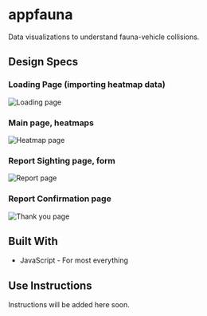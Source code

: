 # appfauna
Data visualizations to understand fauna-vehicle collisions.

## Design Specs

### Loading Page (importing heatmap data)

![Loading page](https://github.com/cssidy/appfauna/blob/master/images/loading.png) 

### Main page, heatmaps

![Heatmap page](https://github.com/cssidy/appfauna/blob/master/images/heatmap.png) 

### Report Sighting page, form

![Report page](https://github.com/cssidy/appfauna/blob/master/images/report.png) 

### Report Confirmation page

![Thank you page](https://github.com/cssidy/appfauna/blob/master/images/thankyou.png) 

## Built With

* JavaScript - For most everything

## Use Instructions

Instructions will be added here soon.

